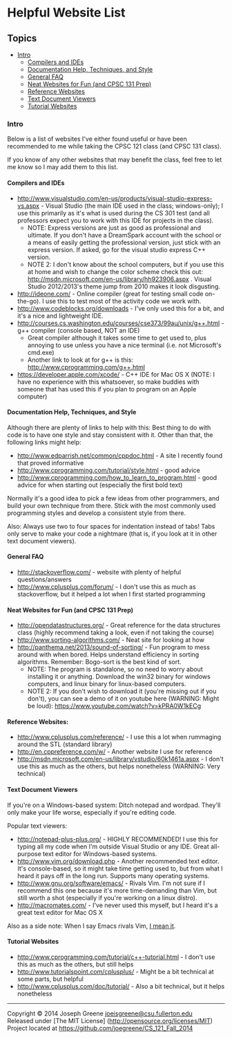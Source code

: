 # Helpful Website List
## Topics
  - [Intro](#intro)
    - [Compilers and IDEs](#compilers-and-ides)
    - [Documentation Help, Techniques, and Style](#documentation-help-techniques-and-style)
    - [General FAQ](#general-faq)
    - [Neat Websites for Fun (and CPSC 131 Prep)](#neat-websites-for-fun-and-cpsc-131-prep)
    - [Reference Websites](#reference-websites)
    - [Text Document Viewers](#text-document-viewers)
    - [Tutorial Websites](#tutorial-websites)

### Intro
Below is a list of websites I've either found useful or have been recommended to me while taking the CPSC 121 class (and CPSC 131 class).

If you know of any other websites that may benefit the class, feel free to let me know so I may add them to this list. 

#### Compilers and IDEs
- http://www.visualstudio.com/en-us/products/visual-studio-express-vs.aspx - Visual Studio (the main IDE used in the class; windows-only); I use this primarily
as it's what is used during the CS 301 test (and all professors expect you to work with this IDE for projects in the class).
  - NOTE: Express versions are just as good as professional and ultimate. If you don't have a DreamSpark account with the school or a means 
of easily getting the professional version, just stick with an express version. If asked, go for the visual studio express C++ version.
  - NOTE 2: I don't know about the school computers, but if you use this at home and wish to change the color scheme check 
this out: http://msdn.microsoft.com/en-us/library/hh923906.aspx . Visual Studio 2012/2013's theme jump from 2010 makes it look disgusting.
- http://ideone.com/ - Online compiler (great for testing small code on-the-go). I use this to test most of the activity code we work with.
- http://www.codeblocks.org/downloads - I've only used this for a bit, and it's a nice and lightweight IDE.
- http://courses.cs.washington.edu/courses/cse373/99au/unix/g++.html - g++ compiler (console based, NOT an IDE)
  - Great compiler although it takes some time to get used to, plus annoying to use unless you have a nice terminal (i.e. not Microsoft's cmd.exe)
  - Another link to look at for g++ is this: http://www.cprogramming.com/g++.html
- https://developer.apple.com/xcode/ - C++ IDE for Mac OS X (NOTE: I have no experience with this whatsoever, so make buddies with someone that 
has used this if you plan to program on an Apple computer)

#### Documentation Help, Techniques, and Style
Although there are plenty of links to help with this: Best thing to do with code is to have one style and stay consistent with it. Other than that, the following links might help:
- http://www.edparrish.net/common/cppdoc.html - A site I recently found that proved informative
- http://www.cprogramming.com/tutorial/style.html - good advice 
- http://www.cprogramming.com/how_to_learn_to_program.html - good advice for when starting out (especially the first bold text)

Normally it's a good idea to pick a few ideas from other programmers, and build your own technique from there. Stick with the most commonly used programming styles and develop 
a consistent style from there. 

Also: Always use two to four spaces for indentation instead of tabs! Tabs only serve to make your code a nightmare (that is, if you look at it in other text document viewers).

#### General FAQ
- http://stackoverflow.com/ - website with plenty of helpful questions/answers
- http://www.cplusplus.com/forum/ - I don't use this as much as stackoverflow, but it helped a lot when I first started programming

#### Neat Websites for Fun (and CPSC 131 Prep)
- http://opendatastructures.org/ - Great reference for the data structures class (highly recommend taking a look, even if not taking the course)
- http://www.sorting-algorithms.com/ - Neat site for looking at how 
- http://panthema.net/2013/sound-of-sorting/ - Fun program to mess around with when bored. Helps understand efficiency in sorting algorithms. Remember: Bogo-sort is the best kind of sort.
  - NOTE: The program is standalone, so no need to worry about installing it or anything. Download the win32 binary for windows computers, and linux binary for linux-based computers.
  - NOTE 2: If you don't wish to download it (you're missing out if you don't), you can see a demo of it on youtube here (WARNING: Might be loud): https://www.youtube.com/watch?v=kPRA0W1kECg

#### Reference Websites:
- http://www.cplusplus.com/reference/ - I use this a lot when rummaging around the STL (standard library)
- http://en.cppreference.com/w/ - Another website I use for reference
- http://msdn.microsoft.com/en-us/library/vstudio/60k1461a.aspx - I don't use this as much as the others, but helps nonetheless (WARNING: Very technical)

#### Text Document Viewers
If you're on a Windows-based system: Ditch notepad and wordpad. They'll only make your life worse, especially if you're editing code.

Popular text viewers:
- http://notepad-plus-plus.org/ - HIGHLY RECOMMENDED! I use this for typing all my code when I'm outside Visual Studio or any IDE. Great all-purpose text editor for Windows-based systems.
- http://www.vim.org/download.php - Another recommended text editor. It's console-based, so it might take time getting used to, but from what I heard it pays off in the long run. Supports many operating systems.
- http://www.gnu.org/software/emacs/ - Rivals Vim. I'm not sure if I recommend this one because it's more time-demanding than Vim, but still worth a shot (especially if you're working on a linux distro).
- http://macromates.com/ - I've never used this myself, but I heard it's a great text editor for Mac OS X

Also as a side note: When I say Emacs rivals Vim, [I mean it](http://stackoverflow.com/questions/1430164/differences-between-emacs-and-vim).

#### Tutorial Websites
- http://www.cprogramming.com/tutorial/c++-tutorial.html - I don't use this as much as the others, but still helps
- http://www.tutorialspoint.com/cplusplus/ - Might be a bit technical at some parts, but helpful
- http://www.cplusplus.com/doc/tutorial/ - Also a bit technical, but it helps nonetheless

-------------------------------------------------------------------------------

Copyright &copy; 2014 Joseph Greene <joeisgreene@csu.fullerton.edu>  
Released under [The MIT License] (http://opensource.org/licenses/MIT)  
Project located at <https://github.com/joegreene/CS_121_Fall_2014>